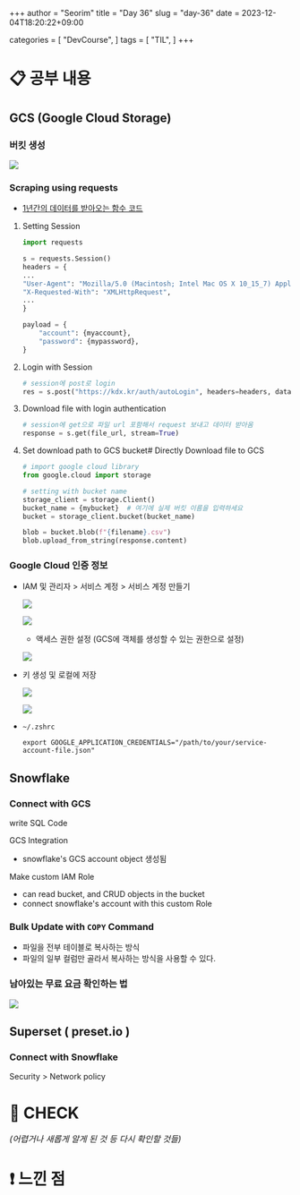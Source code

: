 +++
author = "Seorim"
title =  "Day 36"
slug = "day-36"
date = 2023-12-04T18:20:22+09:00

categories = [
    "DevCourse",
]
tags = [
    "TIL",
]
+++

# 📋 공부 내용

## GCS (Google Cloud Storage)

### 버킷 생성

![](image-6.png)

### Scraping using requests

-   [1년간의 데이터를 받아오는 함수 코드]()

1. Setting Session

    ```python
    import requests

    s = requests.Session()
    headers = {
    ...
    "User-Agent": "Mozilla/5.0 (Macintosh; Intel Mac OS X 10_15_7) AppleWebKit/537.36 (KHTML, like Gecko) Chrome/119.0.0.0 Safari/537.36",
    "X-Requested-With": "XMLHttpRequest",
    ...
    }

    payload = {
        "account": {myaccount},
        "password": {mypassword},
    }


    ```

2. Login with Session

    ```python
    # session에 post로 login
    res = s.post("https://kdx.kr/auth/autoLogin", headers=headers, data=payload)
    ```

3. Download file with login authentication
    ```python
    # session에 get으로 파일 url 포함해서 request 보내고 데이터 받아옴
    response = s.get(file_url, stream=True)
    ```
4. Set download path to GCS bucket# Directly Download file to GCS

    ```python
    # import google cloud library
    from google.cloud import storage

    # setting with bucket name
    storage_client = storage.Client()
    bucket_name = {mybucket}  # 여기에 실제 버킷 이름을 입력하세요
    bucket = storage_client.bucket(bucket_name)

    blob = bucket.blob(f"{filename}.csv")
    blob.upload_from_string(response.content)
    ```

### Google Cloud 인증 정보

-   IAM 및 관리자 > 서비스 계정 > 서비스 계정 만들기

    ![](image-1.png)

    ![](image-2.png)

    -   액세스 권한 설정 (GCS에 객체를 생성할 수 있는 권한으로 설정)

    ![](image-3.png)

-   키 생성 및 로컬에 저장

    ![](image-4.png)

    ![](image-5.png)

-   `~/.zshrc`
    ```
    export GOOGLE_APPLICATION_CREDENTIALS="/path/to/your/service-account-file.json"
    ```

## Snowflake

### Connect with GCS

write SQL Code

GCS Integration

-   snowflake's GCS account object 생성됨

Make custom IAM Role

-   can read bucket, and CRUD objects in the bucket
-   connect snowflake's account with this custom Role

### Bulk Update with `COPY` Command

-   파일을 전부 테이블로 복사하는 방식
-   파일의 일부 컬럼만 골라서 복사하는 방식을 사용할 수 있다.

### 남아있는 무료 요금 확인하는 법

![](image.png)

## Superset ( preset.io )

### Connect with Snowflake

Security > Network policy

# 👀 CHECK

_<span style = "font-size:15px">(어렵거나 새롭게 알게 된 것 등 다시 확인할 것들)</span>_

# ❗ 느낀 점
